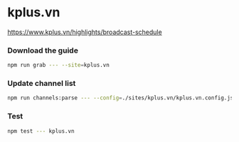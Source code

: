 # kplus.vn

https://www.kplus.vn/highlights/broadcast-schedule

### Download the guide

```sh
npm run grab --- --site=kplus.vn
```

### Update channel list

```sh
npm run channels:parse --- --config=./sites/kplus.vn/kplus.vn.config.js --output=./sites/kplus.vn/kplus.vn.channels.xml
```

### Test

```sh
npm test --- kplus.vn
```
